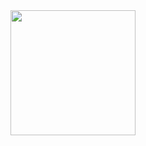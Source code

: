 <img align="left" height="200" src="https://media.giphy.com/media/5e25aUTZPcI94uMZgv/source.gif"/>
    
